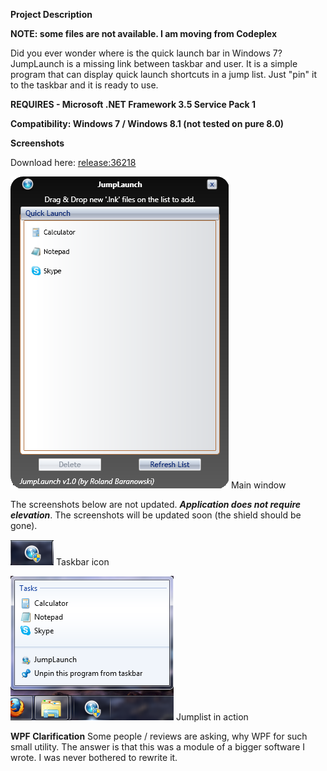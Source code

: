 **Project Description**

**NOTE: some files are not available. I am moving from Codeplex**

Did you ever wonder where is the quick launch bar in Windows 7?
JumpLaunch is a missing link between taskbar and user. It is a simple program that can display quick launch shortcuts in a jump list. Just "pin" it to the taskbar and it is ready to use.

**REQUIRES - Microsoft .NET Framework 3.5 Service Pack 1**

**Compatibility: Windows 7 / Windows 8.1 (not tested on pure 8.0)**

**Screenshots**

Download here:	[release:36218](release_36218)

![Main window](/docs/Home_mainWindow.png)
Main window

The screenshots below are not updated.
**_Application does not require elevation_**. The screenshots will be updated soon (the shield should be gone).

![Icon](/docs/Home_taskbar-icon.png)
Taskbar icon

![Jumplist](/docs/Home_jumplist.png)
Jumplist in action

**WPF Clarification**
Some people / reviews are asking, why WPF for such small utility. The answer is that this was a module of a bigger software I wrote. I was never bothered to rewrite it. 



